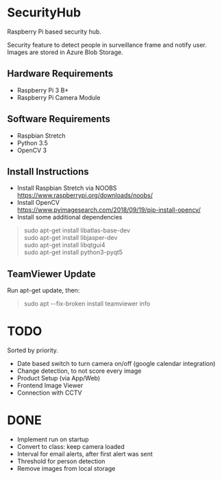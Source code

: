 # SecurityHub
Raspberry Pi based security hub.

Security feature to detect people in surveillance frame and notify user. Images are stored in Azure Blob Storage. 

## Hardware Requirements
- Raspberry Pi 3 B+
- Raspberry Pi Camera Module

## Software Requirements
- Raspbian Stretch
- Python 3.5
- OpenCV 3

## Install Instructions
- Install Raspbian Stretch via NOOBS  
https://www.raspberrypi.org/downloads/noobs/  
- Install OpenCV   
https://www.pyimagesearch.com/2018/09/19/pip-install-opencv/  
- Install some additional dependencies  
> sudo apt-get install libatlas-base-dev  
> sudo apt-get install libjasper-dev  
> sudo apt-get install libqtgui4  
> sudo apt-get install python3-pyqt5  

## TeamViewer Update
Run apt-get update, then:
> sudo apt --fix-broken install
> teamviewer info

# TODO
Sorted by priority.
- Date based switch to turn camera on/off (google calendar integration)
- Change detection, to not score every image
- Product Setup (via App/Web)
- Frontend Image Viewer
- Connection with CCTV

# DONE
- Implement run on startup
- Convert to class: keep camera loaded
- Interval for email alerts, after first alert was sent
- Threshold for person detection
- Remove images from local storage